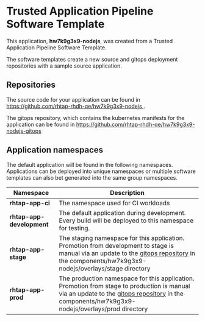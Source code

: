 # Trusted Application Pipeline Software Template

This application, **hw7k9g3x9-nodejs**, was created from a Trusted Application Pipeline Software Template.

The software templates create a new source and gitops deployment repositories with a sample source application. 

## Repositories

The source code for your application can be found in [https://github.com/rhtap-rhdh-qe/hw7k9g3x9-nodejs ](https://github.com/rhtap-rhdh-qe/hw7k9g3x9-nodejs ).
 
The gitops repository, which contains the kubernetes manifests for the application can be found in 
[https://github.com/rhtap-rhdh-qe/hw7k9g3x9-nodejs-gitops ](https://github.com/rhtap-rhdh-qe/hw7k9g3x9-nodejs-gitops ) 

## Application namespaces 

The default application will be found in the following namespaces. Applications can be deployed into unique namespaces or multiple software templates can also bet generated into the same group namespaces.  

|  Namespace   |  Description   |  
| -------- | -------- |
| **rhtap-app-ci** | The namespace used for CI workloads |
| **rhtap-app-development** | The default application during development. Every build will be deployed to this namespace for testing. |
| **rhtap-app-stage** | The staging namespace for this application. Promotion from development to stage is manual via an update to the [gitops repository](https://github.com/rhtap-rhdh-qe/hw7k9g3x9-nodejs-gitops ) in the components/hw7k9g3x9-nodejs/overlays/stage directory |
| **rhtap-app-prod** | The production namespace for this application. Promotion from stage to production is manual via an update to the [gitops repository](https://github.com/rhtap-rhdh-qe/hw7k9g3x9-nodejs-gitops ) in the components/hw7k9g3x9-nodejs/overlays/prod directory |